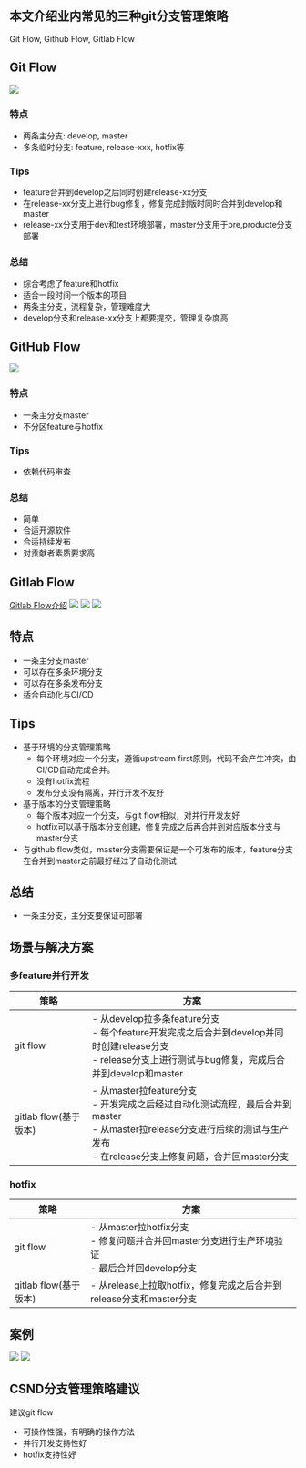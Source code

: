 ## 本文介绍业内常见的三种git分支管理策略
Git Flow, Github Flow, Gitlab Flow
## Git Flow
![](../_media/gitflow.png)
###  特点
* 两条主分支: develop, master
* 多条临时分支: feature, release-xxx, hotfix等
### Tips
* feature合并到develop之后同时创建release-xx分支
* 在release-xx分支上进行bug修复，修复完成封版时同时合并到develop和master
* release-xx分支用于dev和test环境部署，master分支用于pre,producte分支部署

### 总结
* 综合考虑了feature和hotfix
* 适合一段时间一个版本的项目
* 两条主分支，流程复杂，管理难度大
* develop分支和release-xx分支上都要提交，管理复杂度高


## GitHub Flow
![](../_media/githubflow.png)
### 特点
* 一条主分支master
* 不分区feature与hotfix
### Tips
* 依赖代码审查
### 总结
* 简单
* 合适开源软件
* 合适持续发布
* 对贡献者素质要求高

## Gitlab Flow
[Gitlab Flow介绍](https://docs.gitlab.cn/jh/topics/gitlab_flow.html)
![](../_media/gitflow0.png)
![](../_media/gitlabflow.png)
![](../_media/gitlabflow1.png)
## 特点
* 一条主分支master
* 可以存在多条环境分支
* 可以存在多条发布分支
* 适合自动化与CI/CD
## Tips
* 基于环境的分支管理策略
  * 每个环境对应一个分支，遵循upstream first原则，代码不会产生冲突，由CI/CD自动完成合并。
  * 没有hotfix流程
  * 发布分支没有隔离，并行开发不友好
* 基于版本的分支管理策略
  * 每个版本对应一个分支，与git flow相似，对并行开发友好
  * hotfix可以基于版本分支创建，修复完成之后再合并到对应版本分支与master分支
* 与github flow类似，master分支需要保证是一个可发布的版本，feature分支在合并到master之前最好经过了自动化测试

## 总结
* 一条主分支，主分支要保证可部署

## 场景与解决方案

### 多feature并行开发
|策略|方案|
|--|--|
|git flow|- 从develop拉多条feature分支<br> - 每个feature开发完成之后合并到develop并同时创建release分支<br> - release分支上进行测试与bug修复，完成后合并到develop和master|
|gitlab flow(基于版本)|- 从master拉feature分支<br> - 开发完成之后经过自动化测试流程，最后合并到master<br> - 从master拉release分支进行后续的测试与生产发布<br> - 在release分支上修复问题，合并回master分支|


### hotfix
|策略|方案|
|--|--|
|git flow|- 从master拉hotfix分支<br> - 修复问题并合并回master分支进行生产环境验证<br> - 最后合并回develop分支|
|gitlab flow(基于版本)|- 从release上拉取hotfix，修复完成之后合并到release分支和master分支|

## 案例
![](../_media/ecflow.jpg)
![](../_media/someflow.png)


## CSND分支管理策略建议
建议git flow
* 可操作性强，有明确的操作方法
* 并行开发支持性好
* hotfix支持性好